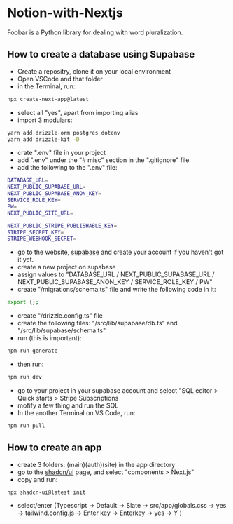 # Notion-with-Nextjs
Foobar is a Python library for dealing with word pluralization.

## How to create a database using Supabase
- Create a repositry, clone it on your local environment
- Open VSCode and that folder
- in the Terminal, run:
```bash
npx create-next-app@latest
```
- select all "yes", apart from importing alias
- import 3 modulars:
```bash
yarn add drizzle-orm postgres dotenv
yarn add drizzle-kit -D
```
- crate ".env" file in your project
- add ".env" under the "# misc" section in the ".gitignore" file 
- add the following to the ".env" file:
```bash
DATABASE_URL=
NEXT_PUBLIC_SUPABASE_URL=
NEXT_PUBLIC_SUPABASE_ANON_KEY=
SERVICE_ROLE_KEY=
PW=
NEXT_PUBLIC_SITE_URL=

NEXT_PUBLIC_STRIPE_PUBLISHABLE_KEY=
STRIPE_SECRET_KEY=
STRIPE_WEBHOOK_SECRET=
```
- go to the website, [supabase](https://supabase.com/) and create your account if you haven't got it yet.
- create a new project on supabase
- assign values to "DATABASE_URL / NEXT_PUBLIC_SUPABASE_URL / NEXT_PUBLIC_SUPABASE_ANON_KEY / SERVICE_ROLE_KEY / PW"
- create "/migrations/schema.ts" file and write the following code in it:
```bash
export {};
```
- create "/drizzle.config.ts" file
- create the following files: "/src/lib/supabase/db.ts" and "/src/lib/supabase/schema.ts"
- run (this is important):
```bash
npm run generate
```
- then run:
```bash
npm run dev
```
- go to your project in your supabase account and select "SQL editor > Quick starts > Stripe Subscriptions
- mofify a few thing and run the SQL
- In the another Terminal on VS Code, run:
```bash
npm run pull
```

## How to create an app
- create 3 folders: (main)(auth)(site) in the app directory
- go to the [shadcn/ui](https://ui.shadcn.com/) page, and select "components > Next.js"
- copy and run:
```bash
npx shadcn-ui@latest init
```
- select/enter (Typescript -> Default -> Slate -> src/app/globals.css -> yes -> tailwind.config.js -> Enter key -> Enterkey -> yes -> Y )
